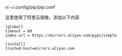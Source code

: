 vi ~/.config/pip/pip.conf

这里使用了阿里云镜像，添加以下内容

```
[global]
timeout = 60
index-url = https://mirrors.aliyun.com/pypi/simple

[install]
trusted-host=mirrors.aliyun.com
```
